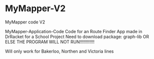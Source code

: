 # MyMapper-V2
MyMapper code V2 

MyMapper-Application-Code
Code for an Route Finder App made in DrRacket for a School Project Need to download package: graph-lib OR ELSE THE PROGRAM WILL NOT RUN!!!!!!!!!!!!

Will only work for Bakerloo, Northen and Victoria lines
